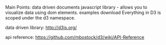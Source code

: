 Main Points:
  data driven documents
  javascript library - allows you to visualize data using dom elements.
  examples
  download
  Everything in D3 is scoped under the d3 namespace.

data driven library:
  http://d3js.org/

api reference:
  https://github.com/mbostock/d3/wiki/API-Reference

